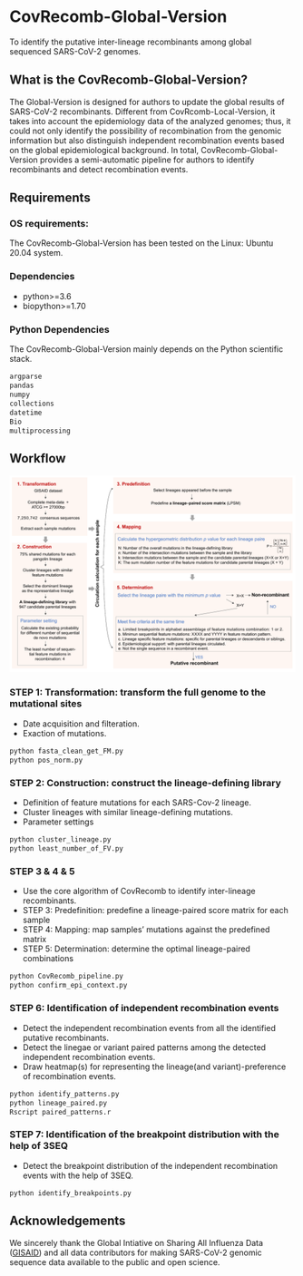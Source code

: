 
# CovRecomb-Global-Version
To identify the putative inter-lineage recombinants among global sequenced SARS-CoV-2 genomes.


## What is the CovRecomb-Global-Version?
The Global-Version is designed for authors to update the global results of SARS-CoV-2 recombinants. Different from CovRcomb-Local-Version, it takes into account the epidemiology data of the analyzed genomes; thus, it could not only identify the possibility of recombination from the genomic information but also distinguish independent recombination events based on the global epidemiological background. In total, CovRecomb-Global-Version provides a semi-automatic pipeline for authors to identify recombinants and detect recombination events.


## Requirements

### OS requirements:
The CovRecomb-Global-Version has been tested on the Linux: Ubuntu 20.04 system.

### Dependencies
  - python>=3.6
  - biopython>=1.70

### Python Dependencies
The CovRecomb-Global-Version mainly depends on the Python scientific stack.
```
argparse
pandas
numpy
collections
datetime
Bio
multiprocessing
```

## Workflow
<img src="img/workflow.png"/>


### STEP 1: Transformation: transform the full genome to the mutational sites
- Date acquisition and filteration. 
- Exaction of mutations.
```
python fasta_clean_get_FM.py
python pos_norm.py
```

### STEP 2: Construction: construct the lineage-defining library
- Definition of feature mutations for each SARS-Cov-2 lineage.
- Cluster lineages with similar lineage-defining mutations.
- Parameter settings
```
python cluster_lineage.py
python least_number_of_FV.py
```

### STEP 3 & 4 & 5 
- Use the core algorithm of CovRecomb to identify inter-lineage recombinants.
- STEP 3: Predefinition: predefine a lineage-paired score matrix for each sample
- STEP 4: Mapping: map samples’ mutations against the predefined matrix
- STEP 5: Determination: determine the optimal lineage-paired combinations
```
python CovRecomb_pipeline.py
python confirm_epi_context.py
```

### STEP 6: Identification of independent recombination events
- Detect the independent recombination events from all the identified putative recombinants.
- Detect the linegae or variant paired patterns among the detected independent recombination events.
- Draw heatmap(s) for representing the lineage(and variant)-preference of recombination events.
```
python identify_patterns.py
python lineage_paired.py
Rscript paired_patterns.r
```

### STEP 7: Identification of the breakpoint distribution with the help of 3SEQ
- Detect the breakpoint distribution of the independent recombination events with the help of 3SEQ.

```
python identify_breakpoints.py 
```


## Acknowledgements
We sincerely thank the Global Intiative on Sharing All Influenza Data ([GISAID](https://www.gisaid.org/)) and all data contributors for making SARS-CoV-2 genomic sequence data available to the public and open science.